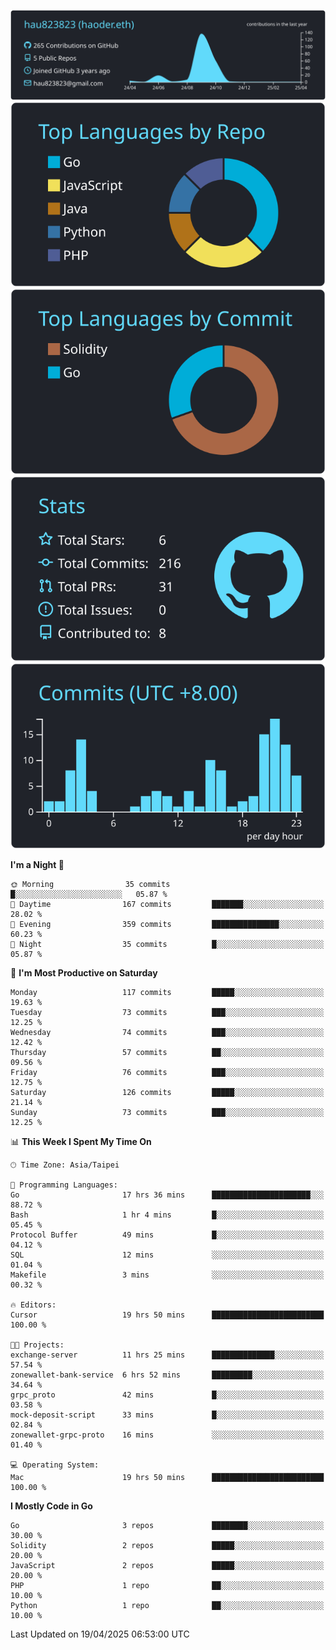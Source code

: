 [![](https://raw.githubusercontent.com/hau823823/hau823823/master/profile-summary-card-output/react/0-profile-details.svg)](https://github.com/vn7n24fzkq/github-profile-summary-cards)
[![](https://raw.githubusercontent.com/hau823823/hau823823/master/profile-summary-card-output/react/1-repos-per-language.svg)](https://github.com/vn7n24fzkq/github-profile-summary-cards) [![](https://raw.githubusercontent.com/hau823823/hau823823/master/profile-summary-card-output/react/2-most-commit-language.svg)](https://github.com/vn7n24fzkq/github-profile-summary-cards)
[![](https://raw.githubusercontent.com/hau823823/hau823823/master/profile-summary-card-output/react/3-stats.svg)](https://github.com/vn7n24fzkq/github-profile-summary-cards) [![](https://raw.githubusercontent.com/hau823823/hau823823/master/profile-summary-card-output/react/4-productive-time.svg)](https://github.com/vn7n24fzkq/github-profile-summary-cards)

<!--START_SECTION:waka-->
**I'm a Night 🦉** 

```text
🌞 Morning                35 commits          █░░░░░░░░░░░░░░░░░░░░░░░░   05.87 % 
🌆 Daytime                167 commits         ███████░░░░░░░░░░░░░░░░░░   28.02 % 
🌃 Evening                359 commits         ███████████████░░░░░░░░░░   60.23 % 
🌙 Night                  35 commits          █░░░░░░░░░░░░░░░░░░░░░░░░   05.87 % 
```
📅 **I'm Most Productive on Saturday** 

```text
Monday                   117 commits         █████░░░░░░░░░░░░░░░░░░░░   19.63 % 
Tuesday                  73 commits          ███░░░░░░░░░░░░░░░░░░░░░░   12.25 % 
Wednesday                74 commits          ███░░░░░░░░░░░░░░░░░░░░░░   12.42 % 
Thursday                 57 commits          ██░░░░░░░░░░░░░░░░░░░░░░░   09.56 % 
Friday                   76 commits          ███░░░░░░░░░░░░░░░░░░░░░░   12.75 % 
Saturday                 126 commits         █████░░░░░░░░░░░░░░░░░░░░   21.14 % 
Sunday                   73 commits          ███░░░░░░░░░░░░░░░░░░░░░░   12.25 % 
```


📊 **This Week I Spent My Time On** 

```text
🕑︎ Time Zone: Asia/Taipei

💬 Programming Languages: 
Go                       17 hrs 36 mins      ██████████████████████░░░   88.72 % 
Bash                     1 hr 4 mins         █░░░░░░░░░░░░░░░░░░░░░░░░   05.45 % 
Protocol Buffer          49 mins             █░░░░░░░░░░░░░░░░░░░░░░░░   04.12 % 
SQL                      12 mins             ░░░░░░░░░░░░░░░░░░░░░░░░░   01.04 % 
Makefile                 3 mins              ░░░░░░░░░░░░░░░░░░░░░░░░░   00.32 % 

🔥 Editors: 
Cursor                   19 hrs 50 mins      █████████████████████████   100.00 % 

🐱‍💻 Projects: 
exchange-server          11 hrs 25 mins      ██████████████░░░░░░░░░░░   57.54 % 
zonewallet-bank-service  6 hrs 52 mins       █████████░░░░░░░░░░░░░░░░   34.64 % 
grpc_proto               42 mins             █░░░░░░░░░░░░░░░░░░░░░░░░   03.58 % 
mock-deposit-script      33 mins             █░░░░░░░░░░░░░░░░░░░░░░░░   02.84 % 
zonewallet-grpc-proto    16 mins             ░░░░░░░░░░░░░░░░░░░░░░░░░   01.40 % 

💻 Operating System: 
Mac                      19 hrs 50 mins      █████████████████████████   100.00 % 
```

**I Mostly Code in Go** 

```text
Go                       3 repos             ████████░░░░░░░░░░░░░░░░░   30.00 % 
Solidity                 2 repos             █████░░░░░░░░░░░░░░░░░░░░   20.00 % 
JavaScript               2 repos             █████░░░░░░░░░░░░░░░░░░░░   20.00 % 
PHP                      1 repo              ██░░░░░░░░░░░░░░░░░░░░░░░   10.00 % 
Python                   1 repo              ██░░░░░░░░░░░░░░░░░░░░░░░   10.00 % 
```




 Last Updated on 19/04/2025 06:53:00 UTC
<!--END_SECTION:waka-->
